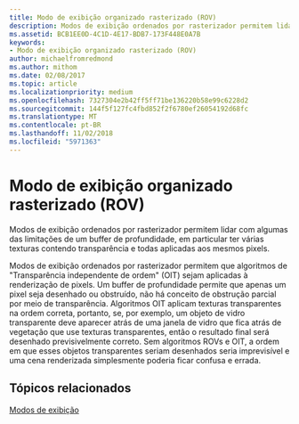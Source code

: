 ```yaml
---
title: Modo de exibição organizado rasterizado (ROV)
description: Modos de exibição ordenados por rasterizador permitem lidar com algumas das limitações de um buffer de profundidade, em particular ter várias texturas contendo transparência e todas aplicadas aos mesmos pixels.
ms.assetid: BCB1EE0D-4C1D-4E17-BDB7-173F448E0A7B
keywords:
- Modo de exibição organizado rasterizado (ROV)
author: michaelfromredmond
ms.author: mithom
ms.date: 02/08/2017
ms.topic: article
ms.localizationpriority: medium
ms.openlocfilehash: 7327304e2b42ff5ff71be136220b58e99c6228d2
ms.sourcegitcommit: 144f5f127fc4fbd852f2f6780ef26054192d68fc
ms.translationtype: MT
ms.contentlocale: pt-BR
ms.lasthandoff: 11/02/2018
ms.locfileid: "5971363"
---
```

# <a name="rasterizer-ordered-view-rov"></a>Modo de exibição organizado rasterizado (ROV)


Modos de exibição ordenados por rasterizador permitem lidar com algumas das limitações de um buffer de profundidade, em particular ter várias texturas contendo transparência e todas aplicadas aos mesmos pixels.

Modos de exibição ordenados por rasterizador permitem que algoritmos de "Transparência independente de ordem" (OIT) sejam aplicadas à renderização de pixels. Um buffer de profundidade permite que apenas um pixel seja desenhado ou obstruído, não há conceito de obstrução parcial por meio de transparência. Algoritmos OIT aplicam texturas transparentes na ordem correta, portanto, se, por exemplo, um objeto de vidro transparente deve aparecer atrás de uma janela de vidro que fica atrás de vegetação que use texturas transparentes, então o resultado final será desenhado previsivelmente correto. Sem algoritmos ROVs e OIT, a ordem em que esses objetos transparentes seriam desenhados seria imprevisível e uma cena renderizada simplesmente poderia ficar confusa e errada.

## <a name="span-idrelated-topicsspanrelated-topics"></a><span id="related-topics"></span>Tópicos relacionados


[Modos de exibição](views.md)

 

 




